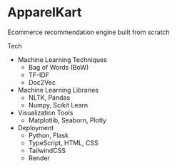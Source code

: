 # ApparelKart

Ecommerce recommendation engine built from scratch

Tech
- Machine Learning Techniques
    - Bag of Words (BoW)
    - TF-IDF
    - Doc2Vec
- Machine Learning  Libraries
    - NLTK, Pandas
    - Numpy, Scikit Learn
- Visualization Tools
    - Matplotlib, Seaborn, Plotly
- Deployment
    - Python, Flask
    - TypeScript, HTML, CSS
    - TailwindCSS
    - Render